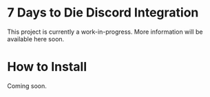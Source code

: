 # 7 Days to Die Discord Integration
This project is currently a work-in-progress. More information will be available here soon.

# How to Install
Coming soon.
